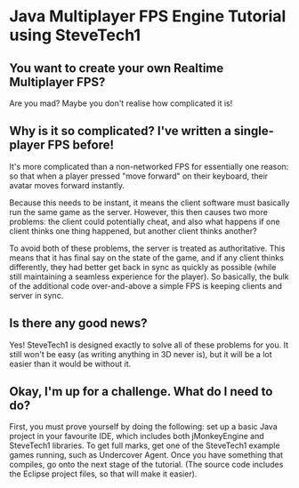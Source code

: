 # Java Multiplayer FPS Engine Tutorial using SteveTech1

## You want to create your own Realtime Multiplayer FPS?
Are you mad?  Maybe you don't realise how complicated it is!

## Why is it so complicated?  I've written a single-player FPS before!
It's more complicated than a non-networked FPS for essentially one reason: so that when a player pressed "move forward" on their keyboard, their avatar moves forward instantly.  

Because this needs to be instant, it means the client software must basically run the same game as the server.  However, this then causes two more problems: the client could potentially cheat, and also what happens if one client thinks one thing happened, but another client thinks another?  

To avoid both of these problems, the server is treated as authoritative.  This  means that it has final say on the state of the game, and if any client thinks differently, they had better get back in sync as quickly as possible (while still maintaining a seamless experience for the player).  So basically, the bulk of the additional code over-and-above a simple FPS is keeping clients and server in sync.


## Is there any good news?
Yes!  SteveTech1 is designed exactly to solve all of these problems for you.  It still won't be easy (as writing anything in 3D never is), but it will be a lot easier than it would be without it.


## Okay, I'm up for a challenge.  What do I need to do?
First, you must prove yourself by doing the following: set up a basic Java project in your favourite IDE, which includes both jMonkeyEngine and SteveTech1 libraries.  To get full marks, get one of the SteveTech1 example games running, such as Undercover Agent.  Once you have something that compiles, go onto the next stage of the tutorial.  (The source code includes the Eclipse project files, so that will make it easier).
